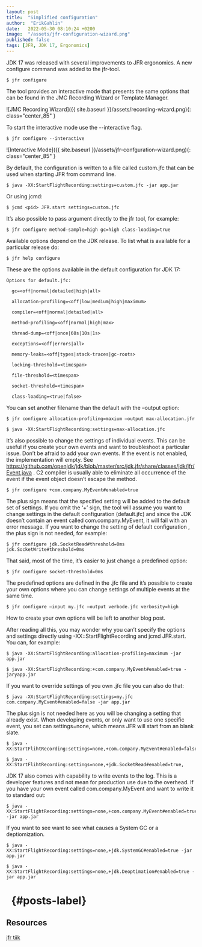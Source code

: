 ```yaml
---
layout: post
title:  "Simplified configuration"
author:  "ErikGahlin"
date:   2022-05-30 08:10:24 +0200
image:  "/assets/jfr-configuration-wizard.png"
published: false
tags: [JFR, JDK 17, Ergonomics]
---
```


JDK 17 was released with several improvements to JFR ergonomics. A new configure command was added to the jfr-tool.

    $ jfr configure

The tool provides an interactive mode that presents the same options that can be found in the JMC Recording Wizard or Template Manager.

![JMC Recording Wizard]({{ site.baseurl }}/assets/recording-wizard.png){: class="center_85" }

To start the interactive mode use the --interactive flag.

    $ jfr configure --interactive

![Interactive Mode]({{ site.baseurl }}/assets/jfr-confguration-wizard.png){: class="center_85" }

By default, the configuration is written to a file called custom.jfc that can be used when starting JFR from command line. 

    $ java -XX:StartFlightRecording:settings=custom.jfc -jar app.jar

Or using jcmd:

    $ jcmd <pid> JFR.start settings=custom.jfc 

It’s also possible to pass argument directly to the jfr tool, for example:

    $ jfr configure method-sample=high gc=high class-loading=true 

Available options depend on the JDK release. To list what is available for a particular release do:

    $ jfr help configure 

These are the options available in the default configuration for JDK 17:

    Options for default.jfc:

      gc=<off|normal|detailed|high|all>

      allocation-profiling=<off|low|medium|high|maximum>

      compiler=<off|normal|detailed|all>

      method-profiling=<off|normal|high|max>

      thread-dump=<off|once|60s|10s|1s>

      exceptions=<off|errors|all>

      memory-leaks=<off|types|stack-traces|gc-roots>

      locking-threshold=<timespan>

      file-threshold=<timespan>

      socket-threshold=<timespan>

      class-loading=<true|false>

You can set another filename than the default with the –output option:

    $ jfr configure allocation-profiling=maxium –output max-allocation.jfr

    $ java -XX:StartFlightRecording:settings=max-allocation.jfc

It’s also possible to change the settings of individual events. This can be useful if you create your own events and want to troubleshoot a particular issue. Don’t be afraid to add your own events. If the event is not enabled, the implementation will empty. See https://github.com/openjdk/jdk/blob/master/src/jdk.jfr/share/classes/jdk/jfr/Event.java . C2 compiler is usually able to eliminate all occurrence of the event if the event object doesn’t escape the method. 

    $ jfr configure +com.company.MyEvent#enabled=true

The plus sign means that the specified setting will be added to the default set of settings. If you omit the ‘+’ sign, the tool will assume you want to change settings in the default configuration (default.jfc) and since the JDK doesn’t contain an event called com.company.MyEvent, it will fail with an error message.  If you want to change the setting of default configuration , the plus sign is not needed, for example:

    $ jfr configure jdk.SocketRead#threshold=0ms jdk.SocketWrite#threshold=0ms

That said, most of the time, it’s easier to just change a predefined option:

    $ jfr configure socket-threshold=0ms

The predefined options are defined in the .jfc file and it’s possible to create your own options where you can change settings of multiple events at the same time.

    $ jfr configure –input my.jfc –output verbode.jfc verbosity=high 

How to create your own options will be left to another blog post. 

After reading all this, you may wonder why you can’t specify the options and settings directly using -XX::StartFlightRecording and jcmd JFR.start. You can, for example:

    $ java -XX:StartFlightRecording:allocation-profiling=maximum -jar app.jar

    $ java -XX:StartFlightRecording:+com.company.MyEvent#enabled=true -jaryapp.jar

If you want to override settings of you own .jfc file you can also do that:

    $ java -XX:StartFlightRecording:settings=my.jfc com.company.MyEvent#enabled=false -jar app.jar

The plus sign is not needed here as you will be changing a setting that already exist. When developing events, or only want to use one specific event, you set can settings=none, which means JFR will start from an blank slate.

    $ java -XX:StartFlihtRecording:settings=none,+com.company.MyEvent#enabled=false

    $ java -XX:StartFlihtRecording:settings=none,+jdk.SocketRead#enabled=true,

JDK 17 also comes with capability to write events to the log. This is a developer features and not mean for production use due to the overhead. If you have your own event called com.company.MyEvent and want to write it to standard out:

    $ java -XX:StartFlightRecording:settings=none,+com.company.MyEvent#enabled=true -jar app.jar

If you want to see want to see what causes a System GC or a deptiomization.

    $ java -XX:StartFlightRecording:settings=none,+jdk.SystemGC#enabled=true -jar app.jar

    $ java -XX:StartFlightRecording:settings=none,+jdk.Deoptimation#enabled=true -jar app.jar


# &nbsp; {#posts-label}

## Resources

[jfr tiik](https://docs.oracle.com/en/java/javase/17/docs/specs/man/jfr.html)



